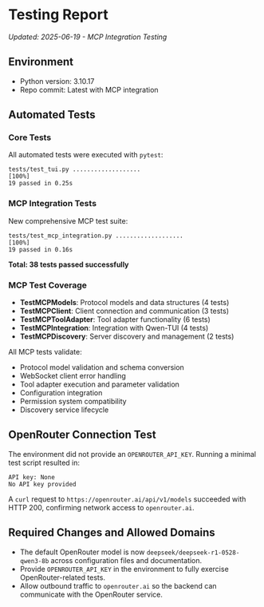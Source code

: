 # Testing Report

*Updated: 2025-06-19 - MCP Integration Testing*

## Environment
- Python version: 3.10.17
- Repo commit: Latest with MCP integration

## Automated Tests

### Core Tests
All automated tests were executed with `pytest`:

```
tests/test_tui.py ...................                                    [100%]
19 passed in 0.25s
```

### MCP Integration Tests
New comprehensive MCP test suite:

```
tests/test_mcp_integration.py ...................                        [100%]
19 passed in 0.16s
```

**Total: 38 tests passed successfully**

### MCP Test Coverage
- **TestMCPModels**: Protocol models and data structures (4 tests)
- **TestMCPClient**: Client connection and communication (3 tests)
- **TestMCPToolAdapter**: Tool adapter functionality (6 tests)
- **TestMCPIntegration**: Integration with Qwen-TUI (4 tests)
- **TestMCPDiscovery**: Server discovery and management (2 tests)

All MCP tests validate:
- Protocol model validation and schema conversion
- WebSocket client error handling
- Tool adapter execution and parameter validation
- Configuration integration
- Permission system compatibility
- Discovery service lifecycle

## OpenRouter Connection Test

The environment did not provide an `OPENROUTER_API_KEY`. Running a minimal test script resulted in:

```
API key: None
No API key provided
```

A `curl` request to `https://openrouter.ai/api/v1/models` succeeded with HTTP 200, confirming network access to `openrouter.ai`.

## Required Changes and Allowed Domains

- The default OpenRouter model is now `deepseek/deepseek-r1-0528-qwen3-8b` across configuration files and documentation.
- Provide `OPENROUTER_API_KEY` in the environment to fully exercise OpenRouter-related tests.
- Allow outbound traffic to `openrouter.ai` so the backend can communicate with the OpenRouter service.

